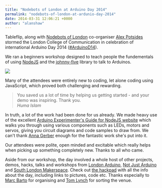 ```yaml
---
title: "Nodebots of London at Arduino Day 2014"
permalink: "nodebots-of-london-at-ardunio-day-2014"
date: 2014-03-31 12:06:21 +0000
author: "alanshaw"
---
```

Tableflip, along with [Nodebots of London](http://www.meetup.com/NodeBots-of-London/) co-organiser [Alex Potsides](https://twitter.com/achingbrain) stormed the London College of Communication in celebration of international Arduino Day 2014 ([#ArduinoD14](https://twitter.com/search?q=ArduinoD14)).

We ran a beginners workshop designed to teach people the fundementals of using [NodeJS](http://nodejs.org/) and the [johnny-five](https://github.com/rwaldron/johnny-five) library to talk to Arduinos.

![](http://farm6.staticflickr.com/5162/13508114433_65c948d1c5.jpg)

Many of the attendees were entirely new to coding, let alone coding using JavaScript, which proved both challenging and rewarding.

> You saved us a lot of time by helping us getting started - and your demo was inspiring. Thank you.<br/>
> _Huma Islam_

In truth, a lot of the work had been done for us already. We made heavy use of the excellent [Arduino Experimenter's Guide for NodeJS website](http://node-ardx.org/) which walks you through using various components such as LEDs, motors and servos, giving you circuit diagrams and code samples to draw from. We can't thank [Anna Gerber](https://github.com/AnnaGerber) enough for the fantastic work she's put into it.

Our attendees were polite, open minded and excitable which really helps when picking up something completely new. Thanks to all who came.

Aside from our workshop, the day involved a whole host of other projects, demos, hacks, talks and workshops from [London Arduino](http://www.meetup.com/LondonArduino/), [Not Just Arduino](http://notjustarduino.org) and [South London Makerspace](http://southlondonmakerspace.org/). Check out [the hackpad](https://hackpad.com/Arduino-Day-LCC-0ykEyUcLj3o) with all the info about the day, including links to pictures, code etc. Thanks especially to [Marc Barto](https://twitter.com/marc_in_london) for organising and [Tom Lynch](https://twitter.com/unknowndomain) for sorting the venue.
